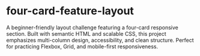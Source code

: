 # four-card-feature-layout
A beginner-friendly layout challenge featuring a four-card responsive section. Built with semantic HTML and scalable CSS, this project emphasizes multi-column design, accessibility, and clean structure. Perfect for practicing Flexbox, Grid, and mobile-first responsiveness.
